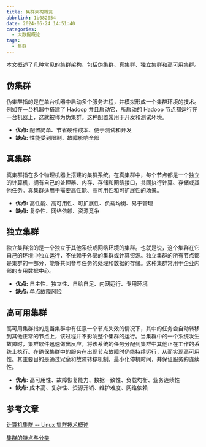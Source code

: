 ```yaml
---
title: 集群架构概览
abbrlink: 1b082054
date: 2024-06-24 14:51:40
categories:
  - 大数据概论
tags:
  - 集群
---
```


本文概述了几种常见的集群架构，包括伪集群、真集群、独立集群和高可用集群。

## 伪集群

伪集群指的是在单台机器中启动多个服务进程，并模拟形成一个集群环境的技术。例如在一台机器中搭建了 Hadoop 并且启动它，所启动的 Hadoop 节点都运行在一台机器上，这就被称为伪集群。这种配置常用于开发和测试环境。

- **优点:** 配置简单、节省硬件成本、便于测试和开发
- **缺点:** 性能受到限制、故障影响全部

## 真集群

真集群指在多个物理机器上搭建的集群系统。在真集群中，每个节点都是一个独立的计算机，拥有自己的处理器、内存、存储和网络接口，共同执行计算、存储或其他任务。真集群适用于需要高性能、高可用性和可扩展性的场景。

- **优点:** 高性能、高可用性、可扩展性、负载均衡、易于管理
- **缺点:** 复杂性、网络依赖、资源竞争

## 独立集群

独立集群指的是一个独立于其他系统或网络环境的集群。也就是说，这个集群在它自己的环境中独立运行，不依赖于外部的集群或计算资源。独立集群的所有节点都是集群的一部分，能够共同参与任务的处理和数据的存储。这种集群常用于企业内部的专用数据中心。

- **优点:** 自主性、独立性、自给自足、内网运行、专用环境
- **缺点:** 单点故障风险

## 高可用集群

高可用集群指的是当集群中有任意一个节点失效的情况下，其中的任务会自动转移到其他正常的节点上，该过程并不影响整个集群的运行。当集群中的一个系统发生故障时，集群软件迅速做出反应，将该系统的任务分配到集群中其他正在工作的系统上执行。在确保集群中的服务在出现节点故障时仍能持续运行，从而实现高可用性。其主要目的是通过冗余和故障转移机制，最小化停机时间，并保证服务的连续性。

- **优点:** 高可用性、故障恢复能力、数据一致性、负载均衡、业务连续性
- **缺点:** 成本高、复杂性、资源开销、维护难度、网络依赖

## 参考文章

[计算机集群 -- Linux 集群技术概述](https://blog.csdn.net/XY0918ZWQ/article/details/113846749)

[集群的特点与分类](https://blog.csdn.net/m0_56305656/article/details/120755414)
